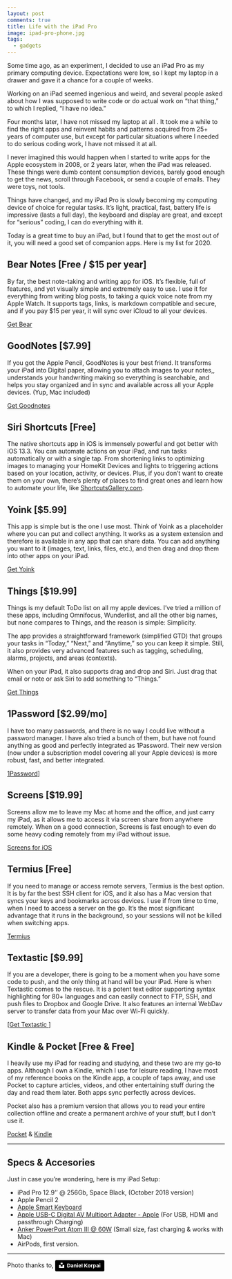 ```yaml
---
layout: post
comments: true
title: Life with the iPad Pro
image: ipad-pro-phone.jpg
tags:
  - gadgets
---
```


Some time ago, as an experiment, I decided to use an iPad Pro as my primary computing device.  Expectations were low, so I kept my laptop in a drawer and gave it a chance for a couple of weeks.

Working on an iPad seemed ingenious and weird, and several people asked about how I was supposed to write code or do actual work on “that thing,” to which I replied, “I have no idea.”

Four months later,  I have not missed my laptop at all<!--more--> .  It took me a while to find the right apps and reinvent habits and patterns acquired from 25+ years of computer use, but except for particular situations where I needed to do serious coding work, I have not missed it at all.

I never imagined this would happen when I started to write apps for the Apple ecosystem in 2008, or 2 years later, when the iPad was released. These things were dumb content consumption devices, barely good enough to get the news, scroll through Facebook, or send a couple of emails. They were toys, not tools.

Things have changed, and my iPad Pro is slowly becoming my computing device of choice for regular tasks.  It’s light, practical, fast, battery life is impressive (lasts a full day), the keyboard and display are great, and except for “serious” coding, I can do everything with it.  

Today is a great time to buy an iPad, but I found that to get the most out of it, you will need a good set of companion apps.  Here is my list for 2020.

## Bear Notes [Free / $15 per year]
By far, the best note-taking and writing app for iOS.  It’s flexible, full of features, and yet visually simple and extremely easy to use.  I use it for everything from writing blog posts, to taking a quick voice note from my Apple Watch.  It supports tags, links, is markdown compatible and secure, and if you pay $15 per year, it will sync over iCloud to all your devices.

[Get Bear](https://bear.app)

## GoodNotes [$7.99]
If you got the Apple Pencil, GoodNotes is your best friend.  It transforms your iPad into Digital paper, allowing you to attach images to your notes,, understands your handwriting making so everything is searchable, and helps you stay organized and in sync and available across all your Apple devices. (Yup, Mac included)

[Get Goodnotes](https://www.goodnotes.com)

## Siri Shortcuts [Free]
The native shortcuts app in iOS is immensely powerful and got better with iOS 13.3.   You can automate actions on your iPad, and run tasks automatically or with a single tap.  From shortening links to optimizing images to managing your HomeKit Devices and lights to triggering actions based on your location, activity, or devices.  Plus, if you don’t want to create them on your own, there’s plenty of places to find great ones and learn how to automate your life, like [ShortcutsGallery.com](https://shortcutsgallery.com).

## Yoink [$5.99]
This app is simple but is the one I use most.  Think of Yoink as a placeholder where you can put and collect anything.  It works as a system extension and therefore is available in any app that can share data.  You can add anything you want to it (images, text, links, files, etc.), and then drag and drop them into other apps on your iPad.  

[Get Yoink](https://eternalstorms.at/yoink/ios/)

## Things [$19.99]
Things is my default ToDo list on all my apple devices.  I’ve tried a million of these apps, including Omnifocus, Wunderlist, and all the other big names, but none compares to Things, and the reason is simple: Simplicity.  

The app provides a straightforward framework (simplified GTD) that groups your tasks in “Today,” “Next,” and “Anytime,” so you can keep it simple. Still, it also provides very advanced features such as tagging, scheduling, alarms, projects, and areas (contexts).  

When on your iPad, it also supports drag and drop and Siri.  Just drag that email or note or ask Siri to add something to “Things.”

[Get Things](https://apps.apple.com/us/app/things-3-for-ipad/id904244226)

## 1Password [$2.99/mo]
I have too many passwords, and there is no way I could live without a password manager.  I have also tried a bunch of them, but have not found anything as good and perfectly integrated as 1Password.  Their new version (now under a subscription model covering all your Apple devices) is more robust, fast, and better integrated.

[1Password](https://1password.com/sign-up/)]

## Screens [$19.99]
Screens allow me to leave my Mac at home and the office, and just carry my iPad, as it allows me to access it via screen share from anywhere remotely.  When on a good connection, Screens is fast enough to even do some heavy coding remotely from my iPad without issue.

[Screens for iOS](https://edovia.com/en/screens-ios/)

## Termius [Free]
If you need to manage or access remote servers, Termius is the best option.  It is by far the best SSH client for iOS, and it also has a Mac version that syncs your keys and bookmarks across devices.  I use if from time to time, when I need to access a server on the go.  It’s the most significant advantage that it runs in the background, so your sessions will not be killed when switching apps.

[Termius](https://termius.com)

## Textastic [$9.99]
If you are a developer, there is going to be a moment when you have some code to push, and the only thing at hand will be your iPad.  Here is when Textastic comes to the rescue.
It is a potent text editor supporting syntax highlighting for 80+ languages and can easily connect to FTP, SSH, and push files to Dropbox and Google Drive.  It also features an internal WebDav server to transfer data from your Mac over Wi-Fi quickly.

[[Get Textastic ](https://www.textasticapp.com)]

## Kindle & Pocket [Free & Free]
I heavily use my iPad for reading and studying, and these two are my go-to apps.  Although I own a Kindle, which I use for leisure reading, I have most of my reference books on the Kindle app, a couple of taps away, and use Pocket to capture articles, videos, and other entertaining stuff during the day and read them later.  Both apps sync perfectly across devices.

Pocket also has a premium version that allows you to read your entire collection offline and create a permanent archive of your stuff, but I don’t use it.

[Pocket](https://app.getpocket.com) & [Kindle](https://apps.apple.com/us/app/id302584613)

---

## Specs & Accesories
Just in case you’re wondering, here is my iPad Setup:

* iPad Pro 12.9’’ @ 256Gb, Space Black, (October 2018 version)
* Apple Pencil 2
* [Apple Smart Keyboard](https://www.apple.com/smart-keyboard/)
* [Apple USB-C Digital AV Multiport Adapter - Apple](https://www.apple.com/shop/product/MUF82AM/A/usb-c-digital-av-multiport-adapter)  (For USB, HDMI and passthrough Charging)
* [Anker PowerPort Atom III @ 60W](https://www.anker.com/products/variant/powerport-atom-iii-60w/A2613121) (Small size, fast charging & works with Mac)
* AirPods, first version.

---

Photo thanks to,
<a style="background-color:black;color:white;text-decoration:none;padding:4px 6px;font-family:-apple-system, BlinkMacSystemFont, &quot;San Francisco&quot;, &quot;Helvetica Neue&quot;, Helvetica, Ubuntu, Roboto, Noto, &quot;Segoe UI&quot;, Arial, sans-serif;font-size:12px;font-weight:bold;line-height:1.2;display:inline-block;border-radius:3px" href="https://unsplash.com/@danielkorpai?utm_medium=referral&amp;utm_campaign=photographer-credit&amp;utm_content=creditBadge" target="_blank" rel="noopener noreferrer" title="Download free do whatever you want high-resolution photos from Daniel Korpai"><span style="display:inline-block;padding:2px 3px"><svg xmlns="http://www.w3.org/2000/svg" style="height:12px;width:auto;position:relative;vertical-align:middle;top:-2px;fill:white" viewBox="0 0 32 32"><title>unsplash-logo</title><path d="M10 9V0h12v9H10zm12 5h10v18H0V14h10v9h12v-9z"></path></svg></span><span style="display:inline-block;padding:2px 3px">Daniel Korpai</span></a>